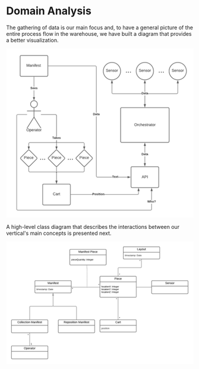# Domain Analysis

The gathering of data is our main focus and, to have a general picture of the entire process flow in the warehouse, we have built a diagram that provides a better visualization. 

![](images/domain_analysis_diagram.png)

A high-level class diagram that describes the interactions between our vertical's main concepts is presented next.

![](images/class_diagram.png)